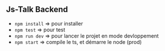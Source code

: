 ## Js-Talk Backend

- `npm install` => pour installer
- `npm test` => pour test
- `npm run dev` => pour lancer le projet en mode devloppement
- `npm start` => compile le ts, et démarre le node (prod)